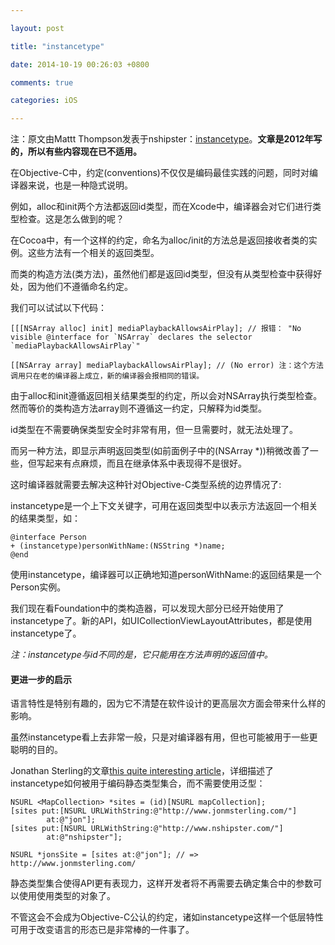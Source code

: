 ```yaml
---

layout: post

title: "instancetype"

date: 2014-10-19 00:26:03 +0800

comments: true

categories: iOS

---
```


注：原文由Mattt Thompson发表于nshipster：[instancetype](http://nshipster.com/instancetype/)。**文章是2012年写的，所以有些内容现在已不适用。**

在Objective-C中，约定(conventions)不仅仅是编码最佳实践的问题，同时对编译器来说，也是一种隐式说明。

例如，alloc和init两个方法都返回id类型，而在Xcode中，编译器会对它们进行类型检查。这是怎么做到的呢？

在Cocoa中，有一个这样的约定，命名为alloc/init的方法总是返回接收者类的实例。这些方法有一个相关的返回类型。

而类的构造方法(类方法)，虽然他们都是返回id类型，但没有从类型检查中获得好处，因为他们不遵循命名约定。

我们可以试试以下代码：

	[[[NSArray alloc] init] mediaPlaybackAllowsAirPlay]; // 报错： "No visible @interface for `NSArray` declares the selector `mediaPlaybackAllowsAirPlay`"
	
	[[NSArray array] mediaPlaybackAllowsAirPlay]; // (No error) 注：这个方法调用只在老的编译器上成立，新的编译器会报相同的错误。

由于alloc和init遵循返回相关结果类型的约定，所以会对NSArray执行类型检查。然而等价的类构造方法array则不遵循这一约定，只解释为id类型。

id类型在不需要确保类型安全时非常有用，但一旦需要时，就无法处理了。

而另一种方法，即显示声明返回类型(如前面例子中的(NSArray *))稍微改善了一些，但写起来有点麻烦，而且在继承体系中表现得不是很好。

这时编译器就需要去解决这种针对Objective-C类型系统的边界情况了:

instancetype是一个上下文关键字，可用在返回类型中以表示方法返回一个相关的结果类型，如：

	@interface Person
	+ (instancetype)personWithName:(NSString *)name;
	@end
	
使用instancetype，编译器可以正确地知道personWithName:的返回结果是一个Person实例。

我们现在看Foundation中的类构造器，可以发现大部分已经开始使用了instancetype了。新的API，如UICollectionViewLayoutAttributes，都是使用instancetype了。

*注：instancetype与id不同的是，它只能用在方法声明的返回值中。*

#### 更进一步的启示

语言特性是特别有趣的，因为它不清楚在软件设计的更高层次方面会带来什么样的影响。

虽然instancetype看上去非常一般，只是对编译器有用，但也可能被用于一些更聪明的目的。

Jonathan Sterling的文章[this quite interesting article](http://www.jonmsterling.com/posts/2012-02-05-typed-collections-with-self-types-in-objective-c.html)，详细描述了instancetype如何被用于编码静态类型集合，而不需要使用泛型：

	NSURL <MapCollection> *sites = (id)[NSURL mapCollection];
	[sites put:[NSURL URLWithString:@"http://www.jonmsterling.com/"]
	        at:@"jon"];
	[sites put:[NSURL URLWithString:@"http://www.nshipster.com/"]
	        at:@"nshipster"];
	
	NSURL *jonsSite = [sites at:@"jon"]; // => http://www.jonmsterling.com/
	
静态类型集合使得API更有表现力，这样开发者将不再需要去确定集合中的参数可以使用使用类型的对象了。

不管这会不会成为Objective-C公认的约定，诸如instancetype这样一个低层特性可用于改变语言的形态已是非常棒的一件事了。